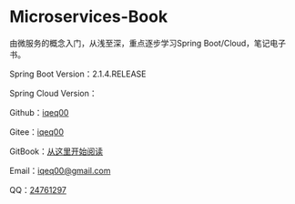 # Microservices-Book
由微服务的概念入门，从浅至深，重点逐步学习Spring Boot/Cloud，笔记电子书。

Spring Boot Version：2.1.4.RELEASE

Spring Cloud Version：

Github：[iqeq00](https://github.com/iqeq00)

Gitee：[iqeq00](https://gitee.com/iqeq00)

GitBook：[从这里开始阅读](https://iqeq00.gitbook.io/microservices-book/microservices)

Email：[iqeq00@gmail.com](mailto:iqeq00@gmail.com)

QQ：[24761297](http://wpa.qq.com/msgrd?v=3&uin=24761297&site=qq&menu=yes)

